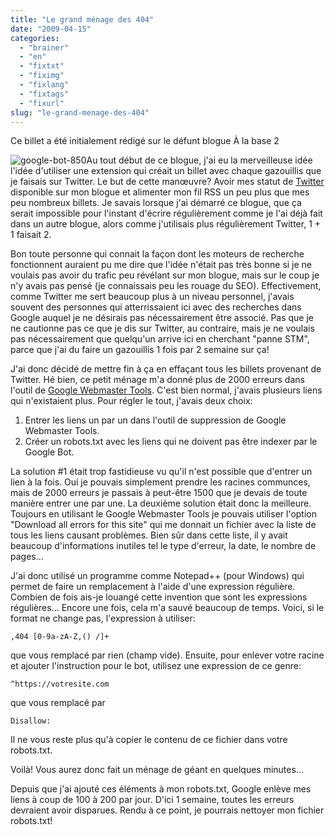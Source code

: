 ```yaml
---
title: "Le grand ménage des 404"
date: "2009-04-15"
categories: 
  - "brainer"
  - "en"
  - "fixtxt"
  - "fiximg"
  - "fixlang"
  - "fixtags"
  - "fixurl"
slug: "le-grand-menage-des-404"
---
```


Ce billet a été initialement rédigé sur le défunt blogue À la base 2

![google-bot-850](images/3444412519_9b33d9fdea.png)Au tout début de ce blogue, j'ai eu la merveilleuse idée l'idée d'utiliser une extension qui créait un billet avec chaque gazouillis que je faisais sur Twitter. Le but de cette manœuvre? Avoir mes statut de [Twitter](https://twitter.com "Site de Twitter") disponible sur mon blogue et alimenter mon fil RSS un peu plus que mes peu nombreux billets. Je savais lorsque j'ai démarré ce blogue, que ça serait impossible pour l'instant d'écrire régulièrement comme je l'ai déjà fait dans un autre blogue, alors comme j'utilisais plus régulièrement Twitter, 1 + 1 faisait 2.

Bon toute personne qui connait la façon dont les moteurs de recherche fonctionnent auraient pu me dire que l'idée n'était pas très bonne si je ne voulais pas avoir du trafic peu révélant sur mon blogue, mais sur le coup je n'y avais pas pensé (je connaissais peu les rouage du SEO). Effectivement, comme Twitter me sert beaucoup plus à un niveau personnel, j'avais souvent des personnes qui atterrissaient ici avec des recherches dans Google auquel je ne désirais pas nécessairement être associé. Pas que je ne cautionne pas ce que je dis sur Twitter, au contraire, mais je ne voulais pas nécessairement que quelqu'un arrive ici en cherchant "panne STM", parce que j'ai du faire un gazouillis 1 fois par 2 semaine sur ça!

J'ai donc décidé de mettre fin à ça en effaçant tous les billets provenant de Twitter. Hé bien, ce petit ménage m'a donné plus de 2000 erreurs dans l'outil de [Google Webmaster Tools](https://www.google.com/webmasters/tools "Site de Google Webmaster Tools"). C'est bien normal, j'avais plusieurs liens qui n'existaient plus. Pour régler le tout, j'avais deux choix:

1. Entrer les liens un par un dans l'outil de suppression de Google Webmaster Tools.
2. Créer un robots.txt avec les liens qui ne doivent pas être indexer par le Google Bot.

La solution #1 était trop fastidieuse vu qu'il n'est possible que d'entrer un lien à la fois. Oui je pouvais simplement prendre les racines communces, mais de 2000 erreurs je passais à peut-être 1500 que je devais de toute manière entrer une par une. La deuxième solution était donc la meilleure. Toujours en utilisant le Google Webmaster Tools je pouvais utiliser l'option "Download all errors for this site" qui me donnait un fichier avec la liste de tous les liens causant problèmes. Bien sûr dans cette liste, il y avait beaucoup d'informations inutiles tel le type d'erreur, la date, le nombre de pages...

J'ai donc utilisé un programme comme Notepad++ (pour Windows) qui permet de faire un remplacement à l'aide d'une expression régulière. Combien de fois ais-je louangé cette invention que sont les expressions régulières... Encore une fois, cela m'a sauvé beaucoup de temps. Voici, si le format ne change pas, l'expression à utiliser:

```
,404 [0-9a-zA-Z,() /]+
```

que vous remplacé par rien (champ vide). Ensuite, pour enlever votre racine et ajouter l'instruction pour le bot, utilisez une expression de ce genre:

```
^https://votresite.com
```

que vous remplacé par

```
Disallow:
```

Il ne vous reste plus qu'à copier le contenu de ce fichier dans votre robots.txt.

Voilà! Vous aurez donc fait un ménage de géant en quelques minutes...

Depuis que j'ai ajouté ces éléments à mon robots.txt, Google enlève mes liens à coup de 100 à 200 par jour. D'ici 1 semaine, toutes les erreurs devraient avoir disparues. Rendu à ce point, je pourrais nettoyer mon fichier robots.txt!
